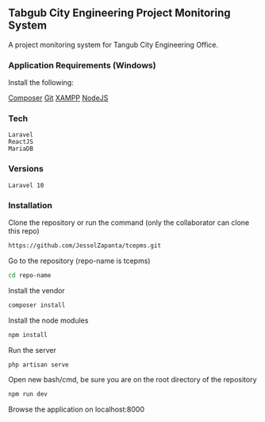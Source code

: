 ## Tabgub City Engineering Project Monitoring System

A project monitoring system for Tangub City Engineering Office.

### Application Requirements (Windows)
Install the following:

<a href="https://getcomposer.org/">Composer</a>
<a href="https://git-scm.com/">Git</a>
<a href="https://www.apachefriends.org/download.html">XAMPP</a>
<a href="https://nodejs.org/en">NodeJS</a>

### Tech 
    Laravel
    ReactJS
    MariaDB

### Versions
    Laravel 10

### Installation

Clone the repository or run the command (only the collaborator can clone this repo)
```bash    
https://github.com/JesselZapanta/tcepms.git
```

Go to the repository (repo-name is tcepms)
```bash
cd repo-name
```

Install the vendor
```bash
composer install
```

Install the node modules
```bash
npm install
```

Run the server
```bash
php artisan serve
```

Open new bash/cmd, be sure you are on the root directory of the repository
```bash
npm run dev
```

Browse the application on localhost:8000

<!-- ![Project Preview](./images/screenshot.png) -->
